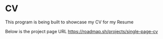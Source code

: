 # CV
This program is being built to showcase my CV for my Resume

Below is the project page URL
https://roadmap.sh/projects/single-page-cv
